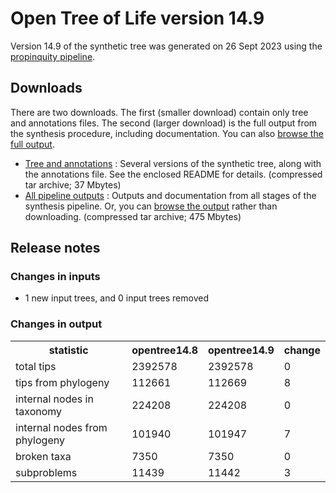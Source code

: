 # Open Tree of Life version 14.9

Version 14.9 of the synthetic tree was generated on 26 Sept 2023 using the [propinquity pipeline](https://github.com/OpenTreeOfLife/propinquity).

## Downloads
There are two downloads. The first (smaller download) contain only tree and annotations files. The second (larger download) is the full output from the synthesis procedure, including documentation. You can also [browse the full output](https://files.opentreeoflife.org/synthesis/opentree14.9/output/index.html).

* [Tree and annotations](https://files.opentreeoflife.org/synthesis/opentree14.9/opentree14.9tree.tgz) : Several versions of the synthetic tree, along with the annotations file. See the enclosed README for details. (compressed tar archive; 37 Mbytes)
* [All pipeline outputs](https://files.opentreeoflife.org/synthesis/opentree14.9/opentree14.9.tgz) : Outputs and documentation from all stages of the synthesis pipeline. Or, you can [browse the output](https://files.opentreeoflife.org/synthesis/opentree14.9/output/index.html) rather than downloading. (compressed tar archive; 475 Mbytes)

## Release notes

### Changes in inputs

* 1 new input trees, and 0 input trees removed

### Changes in output

<table class="table table-condensed">
<tr><th>statistic</th><th>opentree14.8</th><th>opentree14.9</th><th>change</th></tr>
<tr><td>total tips</td><td>2392578</td><td>2392578</td><td>0</td></tr>
<tr><td>tips from phylogeny</td><td>112661</td><td>112669</td><td>8</td></tr>
<tr><td>internal nodes in taxonomy</td><td>224208</td><td>224208</td><td>0</td></tr>
<tr><td>internal nodes from phylogeny</td><td>101940</td><td>101947</td><td>7</td></tr>
<tr><td>broken taxa</td><td>7350</td><td>7350</td><td>0</td></tr>
<tr><td>subproblems</td><td>11439</td><td>11442</td><td>3</td></tr>
</table>
